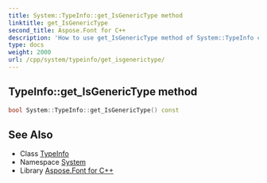 ```yaml
---
title: System::TypeInfo::get_IsGenericType method
linktitle: get_IsGenericType
second_title: Aspose.Font for C++
description: 'How to use get_IsGenericType method of System::TypeInfo class in C++.'
type: docs
weight: 2000
url: /cpp/system/typeinfo/get_isgenerictype/
---
```

## TypeInfo::get_IsGenericType method




```cpp
bool System::TypeInfo::get_IsGenericType() const
```

## See Also

* Class [TypeInfo](../)
* Namespace [System](../../)
* Library [Aspose.Font for C++](../../../)
